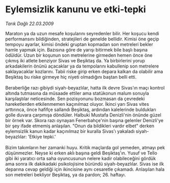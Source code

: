 # Eylemsizlik kanunu ve etki-tepki

*Tarık Dağlı 22.03.2009*

<div class="taraf_structure_2col_1zq">
<div class="margen_n">



 <p>Maraton ya da uzun mesafe koşularını seyredenler bilir. Her koşucu kendi performansını bildiğinden, stratejileri de genelde bellidir. Kimisi öne geçip tempoyu ayarlar, kimisi öndeki gruptan kopmadan son metreleri bekler hamle yapmak için. Bazısına göre de yarışı bitirmek bile başlı başına ödüldür. Uzun bir koşunun son metrelerine girmeden hemen önce öne çıkmış iki atlete benziyor Sivas ve Beşiktaş da. Ya birbirlerini yorup arkadakilerin önünü açacaklar ya da tempolarını kabullenip son metrelere saklayacaklar kozlarını. Tabii riske girip erken depara kalkan da olabilir ama Beşiktaş bu riske girmeye hiç niyeti olmadığını baştan belli etti. <br/><br/>Beraberliğe razı gibiydi siyah-beyazlılar, hatta ilk devre Sivas'ın maçı kontrol altında tutmasına da müsaade ettiler ama statükonun malum sonuyla karşılaştılar neticesinde. Sen pozisyonunu bozmasan da çevredeki hareketlerden etkilenmemen kaçınılmaz oluyor. İkinci yarı Sivas vites arttırınca, önce hafifçe sallandı Beşiktaş, ardından kalelerinde buldukları golle duvara çarpmışa döndüler. Halbuki Mustafa Denizli'nin önünde güzel bir örnek var. Skora razı oynayan Fenerbahçe'nin başına gelenler Denizli'ye bir şey ifade etmemiş anlaşılan. "Onun da bildikleri vardır elbet" derken eylemsizlik kanun kadar kaçınılmaz bir kuralla Sivas'ı yakaladı siyah-beyazlılar: 'Etkiye tepki.' <br/><br/>Bizim takımların her zamanki huyu. Kritik maçlarda gol yemeden, atmayı pek düşünmezler. Neyse ki erken aklı başına geldi Beşiktaş'ın. Yusuf ve Tello gibi iki yaratıcı orta saha oyuncusunun nelere kadir olabileceğini gördük ama sonra ilk dakikadaki psikolojisine büründü siyah-beyazlılar. Sivas ise ilk deparına cevap geldiği için ikincisine aynı cesaretle çıkamadı. Anlaşılan hala son metreleri bekliyor Beşiktaş, ya da pardon; 26. haftayı.</p>
<br/>
<br/>
<br/>



<br/>


<div id="taraf_not">
</div>

</div>


</div>
